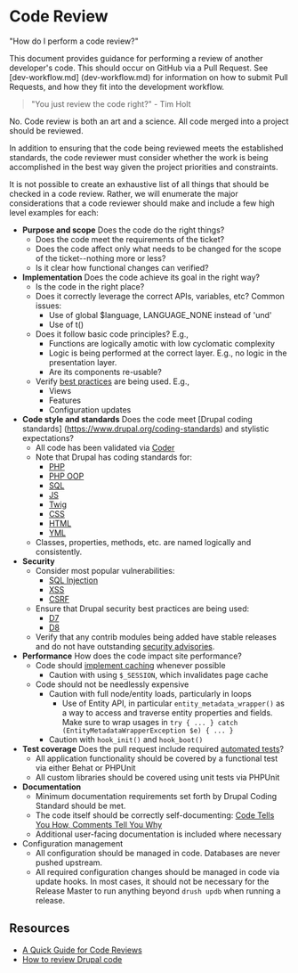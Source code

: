 # Code Review

"How do I perform a code review?"

This document provides guidance for performing a review of another developer's
code. This should occur on GitHub via a Pull Request. See [dev-workflow.md]
(dev-workflow.md) for information on how to submit Pull Requests, and how they 
fit into the development workflow.

> "You just review the code right?" - Tim Holt

No. Code review is both an art and a science. All code merged into a project
should be reviewed. 

In addition to ensuring that the code being reviewed meets the established 
standards, the code reviewer must consider whether the work is being 
accomplished in the best way given the project priorities and constraints. 

It is not possible to create an exhaustive list of all things that should be 
checked in a code review. Rather, we will enumerate the major considerations 
that a code reviewer should make and include a few high level examples for each:

* __Purpose and scope__ Does the code do the right things?
    * Does the code meet the requirements of the ticket?
    * Does the code affect only what needs to be changed for the
      scope of the ticket--nothing more or less?
    * Is it clear how functional changes can verified?
* __Implementation__ Does the code achieve its goal in the right way? 
    * Is the code in the right place?
    * Does it correctly leverage the correct APIs, variables, etc? Common issues:
        * Use of global $language, LANGUAGE_NONE instead of 'und'
        * Use of t() 
    * Does it follow basic code principles? E.g.,
        * Functions are logically amotic with low cyclomatic complexity
        * Logic is being performed at the correct layer. E.g., no logic in the
        presentation layer.
        * Are its components re-usable?
    * Verify [best practices](best-practices.md) are being used. E.g.,
        * Views
        * Features 
        * Configuration updates
* __Code style and standards__ Does the code meet [Drupal coding standards]
  (https://www.drupal.org/coding-standards) and stylistic expectations?
    * All code has been validated via [Coder](https://www.drupal.org/project/coder)
    * Note that Drupal has coding standards for:
        * [PHP](https://www.drupal.org/coding-standards)
        * [PHP OOP](https://www.drupal.org/node/608152)
        * [SQL](https://www.drupal.org/node/2497) 
        * [JS](https://www.drupal.org/node/172169)
        * [Twig](https://www.drupal.org/node/1823416)
        * [CSS](https://www.drupal.org/coding-standards/css)
        * [HTML](https://groups.drupal.org/node/6355)
        * [YML](https://www.drupal.org/coding-standards/config)
    * Classes, properties, methods, etc. are named logically and consistently.
* __Security__ 
    * Consider most popular vulnerabilities:
       * [SQL Injection](https://www.drupal.org/node/101495)
       * [XSS](https://docs.acquia.com/articles/introduction-cross-site-scripting-xss-and-drupal)
       * [CSRF](https://www.drupal.org/node/178896)
    * Ensure that Drupal security best practices are being used:
       * [D7](https://drupal.org/writing-secure-code)
       * [D8](https://www.drupal.org/node/2489544)
    * Verify that any contrib modules being added have stable releases and do 
    not have outstanding [security advisories](https://www.drupal.org/security/contrib).
* __Performance__ How does the code impact site performance?
    * Code should [implement caching](best-practices.md#caching) whenever possible
        * Caution with using `$_SESSION`, which invalidates page cache
    * Code should not be needlessly expensive
        * Caution with full node/entity loads, particularly in loops
            * Use of Entity API, in particular `entity_metadata_wrapper()` as a way to 
              access and traverse entity properties and fields. Make sure to wrap usages 
              in `try { ... } catch (EntityMetadataWrapperException $e) { ... }`
        * Caution with `hook_init()` and `hook_boot()`
* __Test coverage__ Does the pull request include required [automated tests](../tests/README.md)? 
    * All application functionality should be covered by a functional test via
    either Behat or PHPUnit
    * All custom libraries should be covered using unit tests via PHPUnit
* __Documentation__
    * Minimum documentation requirements set forth by Drupal Coding Standard
      should be met.
    * The code itself should be correctly self-documenting: [Code Tells You How,
    Comments Tell You Why](http://blog.codinghorror.com/code-tells-you-how-comments-tell-you-why/)
    * Additional user-facing documentation is included where necessary
* Configuration management
    * All configuration should be managed in code. Databases are never pushed
     upstream.
    * All required configuration changes should be managed in code via update
    hooks. In most cases, it should not be necessary for the Release Master to 
    run anything beyond `drush updb` when running a release.

## Resources

* [A Quick Guide for Code Reviews](https://www.lullabot.com/articles/a-quick-guide-for-code-reviews)
* [How to review Drupal code](http://colans.net/blog/how-review-drupal-code)
